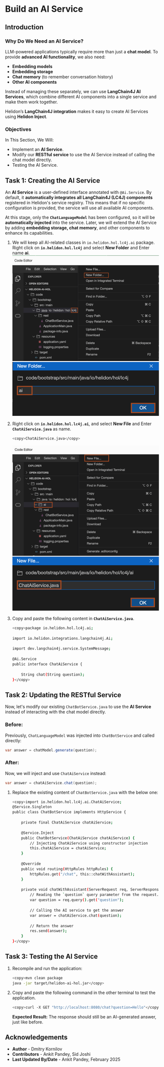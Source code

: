 # Build an AI Service

## Introduction

### Why Do We Need an AI Service?

LLM-powered applications typically require more than just a **chat model**. To provide **advanced AI functionality**, we also need:

- **Embedding models**
- **Embedding storage**
- **Chat memory** (to remember conversation history)
- **Other AI components**

Instead of managing these separately, we can use **LangChain4J AI Services**, which combine different AI components into a single service and make them work together.

Helidon’s **LangChain4J integration** makes it easy to create AI Services using **Helidon Inject**.


### Objectives

In This Section, We Will:

* Implement an **AI Service**.
* Modify our **RESTful service** to use the AI Service instead of calling the chat model directly.
* Testing the AI Service.


## Task 1: Creating the AI Service

An **AI Service** is a user-defined interface annotated with `@Ai.Service`. By default, it **automatically integrates all LangChain4J (LC4J) components** registered in Helidon's service registry. This means that if no specific configuration is provided, the service will use all available AI components.

At this stage, only the **`ChatLanguageModel`** has been configured, so it will be **automatically injected** into the service. Later, we will extend the AI Service by adding **embedding storage, chat memory**, and other components to enhance its capabilities.

1. We will keep all AI-related classes in `io.helidon.hol.lc4j.ai` package. Right click on **`io.helidon.hol.lc4j`** and select **New Folder** and Enter name **ai**.
    ![create folder](images/create-folder.png)
    ![ai folder](images/ai-folder.png)

2. Right click on **`io.helidon.hol.lc4j.ai`**, and select **New File** and Enter **`ChatAiService.java`** as name.
    ```bash
    <copy>ChatAiService.java</copy>
    ```
    ![new file](images/new-file.png)
    ![chat ai file](images/chat-ai-file.png)

3. Copy and paste the following content in **`ChatAiService.java`**.
    ```bash
    <copy>package io.helidon.hol.lc4j.ai;

    import io.helidon.integrations.langchain4j.Ai;

    import dev.langchain4j.service.SystemMessage;

    @Ai.Service
    public interface ChatAiService {

        String chat(String question);
    }</copy>
    ```

## Task 2:  Updating the RESTful Service

Now, let's modify our existing `ChatBotService.java` to use the **AI Service** instead of interacting with the chat model directly.

### **Before:**

Previously, `ChatLanguageModel` was injected into `ChatBotService` and called directly:

```java
var answer = chatModel.generate(question);
```

### **After:**

Now, we will inject and use `ChatAiService` instead:

```java
var answer = chatAiService.chat(question);
```

1. Replace the existing content of `ChatBotService.java` with the below one:
    ```bash
    <copy>import io.helidon.hol.lc4j.ai.ChatAiService;
    @Service.Singleton
    public class ChatBotService implements HttpService {

        private final ChatAiService chatAiService;

        @Service.Inject
        public ChatBotService(ChatAiService chatAiService) {
            // Injecting ChatAiService using constructor injection
            this.chatAiService = chatAiService;
        }

        @Override
        public void routing(HttpRules httpRules) {
            httpRules.get("/chat", this::chatWithAssistant);
        }

        private void chatWithAssistant(ServerRequest req, ServerResponse res) {
            // Reading the `question` query parameter from the request. 
            var question = req.query().get("question");

            // Calling the AI service to get the answer
            var answer = chatAiService.chat(question);

            // Return the answer
            res.send(answer);
        }
    }</copy>
    ```

## Task 3: Testing the AI Service

1. Recompile and run the application:
    ```bash
    <copy>mvn clean package
    java -jar target/helidon-ai-hol.jar</copy>
    ```

2. Copy and paste the following command in the other terminal to test the application.
    ```bash
    <copy>curl -X GET "http://localhost:8080/chat?question=Hello"</copy>
    ```

    **Expected Result:** The response should still be an AI-generated answer, just like before.

## Acknowledgements

* **Author** - Dmitry Kornilov
* **Contributors** - Ankit Pandey, Sid Joshi
* **Last Updated By/Date** - Ankit Pandey, February 2025